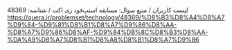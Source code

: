 لیست کاربران / منبع سوال: مسابقه اسنپ‌فود ری اکت / 
شناسه: 48369
https://quera.ir/problemset/technology/48369/%D8%B3%D8%A4%D8%A7%D9%84-%D9%81%D8%B1%D8%A7%D9%86%D8%AA-%D8%A7%D9%86%D8%AF-%D9%84%DB%8C%D8%B3%D8%AA-%DA%A9%D8%A7%D8%B1%D8%A8%D8%B1%D8%A7%D9%86
